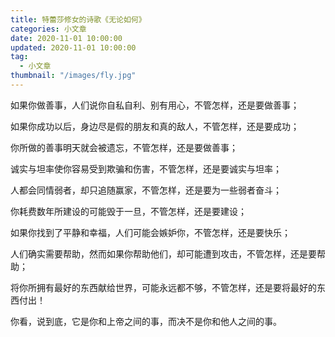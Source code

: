```yaml
---
title: 特蕾莎修女的诗歌《无论如何》
categories: 小文章
date: 2020-11-01 10:00:00
updated: 2020-11-01 10:00:00
tag:
  - 小文章
thumbnail: "/images/fly.jpg"
---
```

如果你做善事，人们说你自私自利、别有用心，不管怎样，还是要做善事；

如果你成功以后，身边尽是假的朋友和真的敌人，不管怎样，还是要成功；

你所做的善事明天就会被遗忘，不管怎样，还是要做善事；
<!--more-->

诚实与坦率使你容易受到欺骗和伤害，不管怎样，还是要诚实与坦率；

人都会同情弱者，却只追随赢家，不管怎样，还是要为一些弱者奋斗；

你耗费数年所建设的可能毁于一旦，不管怎样，还是要建设；

如果你找到了平静和幸福，人们可能会嫉妒你，不管怎样，还是要快乐；

人们确实需要帮助，然而如果你帮助他们，却可能遭到攻击，不管怎样，还是要帮助；

将你所拥有最好的东西献给世界，可能永远都不够，不管怎样，还是要将最好的东西付出！

你看，说到底，它是你和上帝之间的事，而决不是你和他人之间的事。
